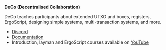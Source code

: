 **DeCo (Decentralised Collaboration)**

DeCo teaches participants about extended UTXO and boxes, registers, ErgoScript, designing simple systems, multi-transaction systems, and more. 

- [Discord](https://discord.gg/PQPyFbKZ9z)
- [Documentation](https://deco-education.github.io/deco-docs/docs/intro)
- Introduction, layman and ErgoScript courses available on [YouTube](https://www.youtube.com/channel/UCyOIxD7YSHN5QwLIulOWrew/playlists)